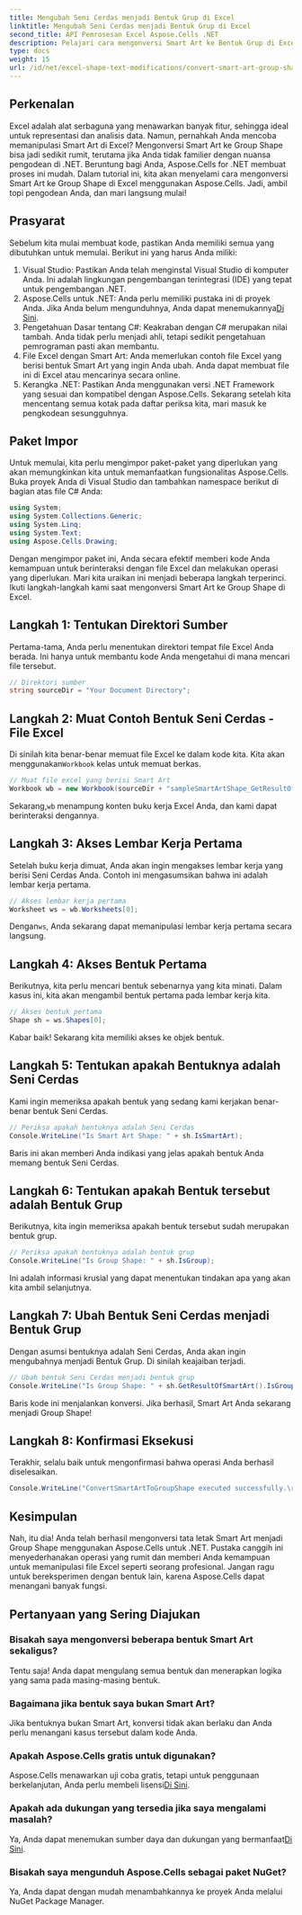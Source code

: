 ```yaml
---
title: Mengubah Seni Cerdas menjadi Bentuk Grup di Excel
linktitle: Mengubah Seni Cerdas menjadi Bentuk Grup di Excel
second_title: API Pemrosesan Excel Aspose.Cells .NET
description: Pelajari cara mengonversi Smart Art ke Bentuk Grup di Excel menggunakan Aspose.Cells untuk .NET dengan tutorial langkah demi langkah ini.
type: docs
weight: 15
url: /id/net/excel-shape-text-modifications/convert-smart-art-group-shape-excel/
---
```

## Perkenalan
Excel adalah alat serbaguna yang menawarkan banyak fitur, sehingga ideal untuk representasi dan analisis data. Namun, pernahkah Anda mencoba memanipulasi Smart Art di Excel? Mengonversi Smart Art ke Group Shape bisa jadi sedikit rumit, terutama jika Anda tidak familier dengan nuansa pengodean di .NET. Beruntung bagi Anda, Aspose.Cells for .NET membuat proses ini mudah. Dalam tutorial ini, kita akan menyelami cara mengonversi Smart Art ke Group Shape di Excel menggunakan Aspose.Cells. Jadi, ambil topi pengodean Anda, dan mari langsung mulai!
## Prasyarat
Sebelum kita mulai membuat kode, pastikan Anda memiliki semua yang dibutuhkan untuk memulai. Berikut ini yang harus Anda miliki:
1. Visual Studio: Pastikan Anda telah menginstal Visual Studio di komputer Anda. Ini adalah lingkungan pengembangan terintegrasi (IDE) yang tepat untuk pengembangan .NET.
2.  Aspose.Cells untuk .NET: Anda perlu memiliki pustaka ini di proyek Anda. Jika Anda belum mengunduhnya, Anda dapat menemukannya[Di Sini](https://releases.aspose.com/cells/net/).
3. Pengetahuan Dasar tentang C#: Keakraban dengan C# merupakan nilai tambah. Anda tidak perlu menjadi ahli, tetapi sedikit pengetahuan pemrograman pasti akan membantu.
4. File Excel dengan Smart Art: Anda memerlukan contoh file Excel yang berisi bentuk Smart Art yang ingin Anda ubah. Anda dapat membuat file ini di Excel atau mencarinya secara online.
5. Kerangka .NET: Pastikan Anda menggunakan versi .NET Framework yang sesuai dan kompatibel dengan Aspose.Cells.
Sekarang setelah kita mencentang semua kotak pada daftar periksa kita, mari masuk ke pengkodean sesungguhnya.
## Paket Impor
Untuk memulai, kita perlu mengimpor paket-paket yang diperlukan yang akan memungkinkan kita untuk memanfaatkan fungsionalitas Aspose.Cells. Buka proyek Anda di Visual Studio dan tambahkan namespace berikut di bagian atas file C# Anda:
```csharp
using System;
using System.Collections.Generic;
using System.Linq;
using System.Text;
using Aspose.Cells.Drawing;
```
Dengan mengimpor paket ini, Anda secara efektif memberi kode Anda kemampuan untuk berinteraksi dengan file Excel dan melakukan operasi yang diperlukan.
Mari kita uraikan ini menjadi beberapa langkah terperinci. Ikuti langkah-langkah kami saat mengonversi Smart Art ke Group Shape di Excel.
## Langkah 1: Tentukan Direktori Sumber
Pertama-tama, Anda perlu menentukan direktori tempat file Excel Anda berada. Ini hanya untuk membantu kode Anda mengetahui di mana mencari file tersebut.
```csharp
// Direktori sumber
string sourceDir = "Your Document Directory";
```
## Langkah 2: Muat Contoh Bentuk Seni Cerdas - File Excel
 Di sinilah kita benar-benar memuat file Excel ke dalam kode kita. Kita akan menggunakan`Workbook` kelas untuk memuat berkas.
```csharp
// Muat file excel yang berisi Smart Art
Workbook wb = new Workbook(sourceDir + "sampleSmartArtShape_GetResultOfSmartArt.xlsx");
```
 Sekarang,`wb` menampung konten buku kerja Excel Anda, dan kami dapat berinteraksi dengannya.
## Langkah 3: Akses Lembar Kerja Pertama
Setelah buku kerja dimuat, Anda akan ingin mengakses lembar kerja yang berisi Seni Cerdas Anda. Contoh ini mengasumsikan bahwa ini adalah lembar kerja pertama.
```csharp
// Akses lembar kerja pertama
Worksheet ws = wb.Worksheets[0];
```
 Dengan`ws`, Anda sekarang dapat memanipulasi lembar kerja pertama secara langsung.
## Langkah 4: Akses Bentuk Pertama
Berikutnya, kita perlu mencari bentuk sebenarnya yang kita minati. Dalam kasus ini, kita akan mengambil bentuk pertama pada lembar kerja kita.
```csharp
// Akses bentuk pertama
Shape sh = ws.Shapes[0];
```
Kabar baik! Sekarang kita memiliki akses ke objek bentuk.
## Langkah 5: Tentukan apakah Bentuknya adalah Seni Cerdas
Kami ingin memeriksa apakah bentuk yang sedang kami kerjakan benar-benar bentuk Seni Cerdas. 
```csharp
// Periksa apakah bentuknya adalah Seni Cerdas
Console.WriteLine("Is Smart Art Shape: " + sh.IsSmartArt);
```
Baris ini akan memberi Anda indikasi yang jelas apakah bentuk Anda memang bentuk Seni Cerdas.
## Langkah 6: Tentukan apakah Bentuk tersebut adalah Bentuk Grup
Berikutnya, kita ingin memeriksa apakah bentuk tersebut sudah merupakan bentuk grup. 
```csharp
// Periksa apakah bentuknya adalah bentuk grup
Console.WriteLine("Is Group Shape: " + sh.IsGroup);
```
Ini adalah informasi krusial yang dapat menentukan tindakan apa yang akan kita ambil selanjutnya.
## Langkah 7: Ubah Bentuk Seni Cerdas menjadi Bentuk Grup
Dengan asumsi bentuknya adalah Seni Cerdas, Anda akan ingin mengubahnya menjadi Bentuk Grup. Di sinilah keajaiban terjadi.
```csharp
// Ubah bentuk Seni Cerdas menjadi bentuk grup
Console.WriteLine("Is Group Shape: " + sh.GetResultOfSmartArt().IsGroup);
```
Baris kode ini menjalankan konversi. Jika berhasil, Smart Art Anda sekarang menjadi Group Shape!
## Langkah 8: Konfirmasi Eksekusi
Terakhir, selalu baik untuk mengonfirmasi bahwa operasi Anda berhasil diselesaikan.
```csharp
Console.WriteLine("ConvertSmartArtToGroupShape executed successfully.\r\n");
```

## Kesimpulan
Nah, itu dia! Anda telah berhasil mengonversi tata letak Smart Art menjadi Group Shape menggunakan Aspose.Cells untuk .NET. Pustaka canggih ini menyederhanakan operasi yang rumit dan memberi Anda kemampuan untuk memanipulasi file Excel seperti seorang profesional. Jangan ragu untuk bereksperimen dengan bentuk lain, karena Aspose.Cells dapat menangani banyak fungsi. 
## Pertanyaan yang Sering Diajukan
### Bisakah saya mengonversi beberapa bentuk Smart Art sekaligus?
Tentu saja! Anda dapat mengulang semua bentuk dan menerapkan logika yang sama pada masing-masing bentuk.
### Bagaimana jika bentuk saya bukan Smart Art?
Jika bentuknya bukan Smart Art, konversi tidak akan berlaku dan Anda perlu menangani kasus tersebut dalam kode Anda.
### Apakah Aspose.Cells gratis untuk digunakan?
 Aspose.Cells menawarkan uji coba gratis, tetapi untuk penggunaan berkelanjutan, Anda perlu membeli lisensi[Di Sini](https://purchase.aspose.com/buy).
### Apakah ada dukungan yang tersedia jika saya mengalami masalah?
 Ya, Anda dapat menemukan sumber daya dan dukungan yang bermanfaat[Di Sini](https://forum.aspose.com/c/cells/9).
### Bisakah saya mengunduh Aspose.Cells sebagai paket NuGet?
Ya, Anda dapat dengan mudah menambahkannya ke proyek Anda melalui NuGet Package Manager.